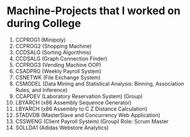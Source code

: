 # Machine-Projects that I worked on during College


1. CCPROG1 (Minipoly)
2. CCPROG2 (Shopping Machine)
3. CCDSALG (Sorting Algorithms)
4. CCDSALG (Graph Connection Finder)
5. CCPROG3 (Vending Machine OOP)
6. CSADPRG (Weekly Payroll System)
7. CSNETWK (File Exchange System)
8. CSMODEL (Data Mining and Statistical Analysis: Binning, Association Rules, and Inference)
9. CCAPDEV (Laboratory Reservation System) (Group)
10. LBYARCH (x86 Assembly Sequence Generator)
11. LBYARCH (x86 Assembly to C Z Distance Calculation)
12. STADVDB (MasterSlave and Concurrency Web Application)
13. CSSWENG (Client Payroll System) (Group) Role: Scrum Master
14. SOLLDA1 (Adidas Webstore Analytics)
